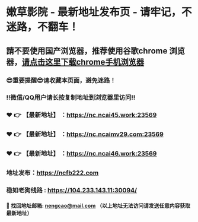 # 嫩草影院 - 最新地址发布页 - 请牢记，不迷路，不翻车！

## 請不要使用国产浏览器，推荐使用谷歌chrome 浏览器，<a href = "https://www.google.cn/chrome/">请点击这里下载chrome手机浏览器</a>

### :sunglasses:重要提醒:sunglasses:请收藏本页面，避免迷路！
### ‼️微信/QQ用户请长按复制地址到浏览器里访问‼️

### :heart: :point_right: 【最新地址】 ：https://nc.ncai45.work:23569
### :heart: :point_right: 【最新地址】 ：https://nc.ncaimv29.com:23569
### :heart: :point_right: 【最新地址】 ：https://nc.ncai46.work:23569

### 地址发布：https://ncfb222.com
### 稳如老狗线路 :  https://104.233.143.11:30094/

#### :e-mail: __找回地址邮箱: nengcao@mail.com （以上地址无法访问请发送任意内容获取最新地址）__
